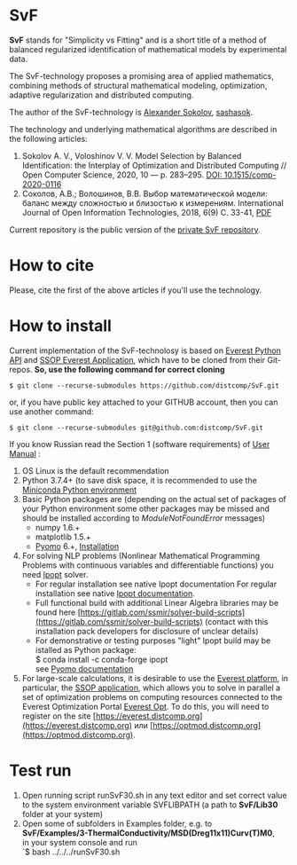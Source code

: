 # SvF
**SvF** stands for "Simplicity vs Fitting" and is a short title of a method of balanced regularized identification of mathematical models by experimental data.

The SvF-technology proposes a promising area of applied mathematics, combining methods of structural mathematical modeling, optimization, adaptive regularization and distributed computing.

The author of the SvF-technology is [Alexander Sokolov](https://scholar.google.ru/citations?user=mtE_u_YAAAAJ&hl=en&oi=sra), [sashasok](https://gitlab.com/sashasok). 

The technology and underlying mathematical algorithms are described in the following articles:
1. Sokolov A. V., Voloshinov V. V. Model Selection by Balanced Identification: the Interplay of Optimization and Distributed Computing // Open Computer Science, 2020, 10 — p. 283–295. [DOI: 10.1515/comp-2020-0116](https://doi.org/10.1515/comp-2020-0116)
2. Соколов, А.В.; Волошинов, В.В. Выбор математической модели: баланс между сложностью и близостью к измерениям. International Journal of Open Information
Technologies, 2018, 6(9) C. 33-41, [PDF](http://injoit.org/index.php/j1/article/view/612)

Current repository is the public version of the [private SvF repository](https://gitlab.com/sashasok/svf).

# How to cite
Please, cite the first of the above articles if you'll use the technology.

# How to install
Current implementation of the SvF-technolosy is based on [Everest Python API](https://gitlab.com/everest/python-api) and [SSOP Everest Application](https://optmod.distcomp.org/apps/vladimirv/solve-set-opt-probs), which have to be cloned from their Git-repos. **So, use the following command for correct cloning**

`$ git clone --recurse-submodules https://github.com/distcomp/SvF.git`

or, if you have public key attached to your GITHUB account, then you can use another command:

`$ git clone --recurse-submodules git@github.com:distcomp/SvF.git`

If you know Russian read the Section 1 (software requirements) of [User Manual](https://github.com/distcomp/SvF/blob/main/SvF_UserGuide29v02.pdf) :

1. OS Linux is the default recommendation
2. Python 3.7.4+ (to save disk space, it is recommended to use the [Miniconda Python environment](https://docs.conda.io/en/latest/miniconda.html)
3. Basic Python packages are (depending on the actual set of packages of your Python environment some other packages may be missed and should be installed according to *ModuleNotFoundError* messages)
	* numpy 1.6.+
   	* matplotlib 1.5.+
   	* [Pyomo](http://www.pyomo.org/) 6.+, [Installation](https://pyomo.readthedocs.io/en/stable/installation.html) 
4. For solving NLP problems (Nonlinear Mathematical Programming Problems with continuous variables and differentiable functions) you need [Ipopt](https://github.com/coin-or/Ipopt) solver. 
	* For regular installation see native Ipopt documentation For regular installation see native [Ipopt documentation](https://coin-or.github.io/Ipopt/INSTALL.html).
	* Full functional build with additional Linear Algebra libraries may be found here [https://gitlab.com/ssmir/solver-build-scripts](https://gitlab.com/ssmir/solver-build-scripts) (contact with this installation pack developers for disclosure of unclear details)
	* For demonstrative or testing purposes "light" Ipopt build may be istalled as Python package:  
$ conda install -c conda-forge ipopt  
see [Pyomo documentation](https://pyomo.readthedocs.io/en/stable/installation.html#using-conda)
5. For large-scale calculations, it is desirable to use the [Everest platform](http://everest.distcomp.org/), in particular, the [SSOP application](https://optmod.distcomp.org/apps/vladimirv/solve-set-opt-probs), which allows you to solve in parallel a set of optimization problems on computing resources connected to the Everest Optimization Portal [Everest Opt](https://optmod.distcomp.org). To do this, you will need to register on the site [https://everest.distcomp.org](https://everest.distcomp.org) или [https://optmod.distcomp.org](https://optmod.distcomp.org).

# Test run  
1. Open running script runSvF30.sh in any text editor and set correct value to the system environment variable SVFLIBPATH (a path to **SvF/Lib30** folder at your system)
2. Open some of subfolders in Examples folder, e.g. to  
 **SvF/Examples/3-ThermalConductivity/MSD(Dreg11x11)Curv(T)M0**,  
  in your system console and run  
`$ bash ../../../runSvF30.sh
